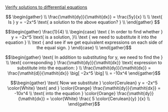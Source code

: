 [Verify solutions to differential equations](https://www.khanacademy.org/math/differential-equations/first-order-differential-equations/differential-equations-intro/e/introduction-to-differential-equations-and-initial-value-problems)

```math

\begin{gather}
   \\
   \frac{\mathit{dy}}{\mathit{dx}} = \frac{5y}{x} \\
   \\
   \text{ Is } y = −2x^5 \text{ a solution to the above equation? }
   \\
\end{gather}

```

```math
\begin{gather}
   \frac{1}{4} \\
     \begin{case}
      \text { In order to find whether } y = −2x^5 \text{ is a solution, }\\
      \text { we need to substitute it into the equation } \\
      \text { and see if we get equivalent expressions on each side of the equal sign. }
     \end{case}
\\
\end{gather}
```

```math
\begin{gather}
\text{ In addition to substituting for y, we need to find the } \\
\text{ corresponding } \frac{\mathit{dy}}{\mathit{dx}} \text{ expression to substitute into the equation: } \\
\frac{\mathit{dy}}{\mathit{dx}} = \frac{\mathit{d}}{\mathit{dx}} \big[ −2x^5 \big] \\
= -10x^4
\end{gather}
```

```math
\begin{gather}
\text{ Now we substitute } \color{Cerulean} y = -2x^5 \color{White} \text{ and } \color{Orange} \frac{\mathit{dy}}{\mathit{dx}} = -10x^4 \\
\text{ into the equation } \color{Orange} \frac{\mathit{dy}}{\mathit{dx}} = \color{White} \frac{ 5 \color{Cerulean}{y} }{x} \\
\end{gather}
```
